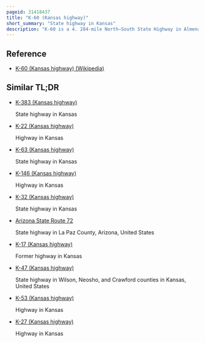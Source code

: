 ```yaml
---
pageid: 31418437
title: "K-60 (Kansas highway)"
short_summary: "State highway in Kansas"
description: "K-60 is a 4. 284-mile North–South State Highway in Almena-District 4 Township, Norton County, Kansas, United States. The southern Terminus of K-60 is located at us. S. Route 36 is east of Norton and the northern Terminus is at k-383 South of Almena. The Route was established around 1930."
---
```


## Reference

- [K-60 (Kansas highway) (Wikipedia)](https://en.wikipedia.org/?curid=31418437)

## Similar TL;DR

- [K-383 (Kansas highway)](/tldr/en/k-383-kansas-highway)

  State highway in Kansas

- [K-22 (Kansas highway)](/tldr/en/k-22-kansas-highway)

  Highway in Kansas

- [K-63 (Kansas highway)](/tldr/en/k-63-kansas-highway)

  State highway in Kansas

- [K-146 (Kansas highway)](/tldr/en/k-146-kansas-highway)

  Highway in Kansas

- [K-32 (Kansas highway)](/tldr/en/k-32-kansas-highway)

  State highway in Kansas

- [Arizona State Route 72](/tldr/en/arizona-state-route-72)

  State highway in La Paz County, Arizona, United States

- [K-17 (Kansas highway)](/tldr/en/k-17-kansas-highway)

  Former highway in Kansas

- [K-47 (Kansas highway)](/tldr/en/k-47-kansas-highway)

  State highway in Wilson, Neosho, and Crawford counties in Kansas, United States

- [K-53 (Kansas highway)](/tldr/en/k-53-kansas-highway)

  Highway in Kansas

- [K-27 (Kansas highway)](/tldr/en/k-27-kansas-highway)

  Highway in Kansas
